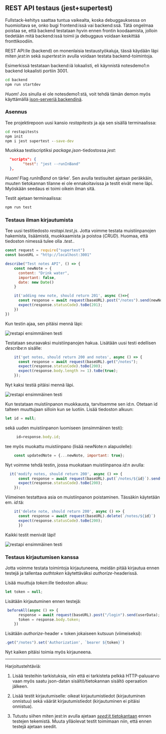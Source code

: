 ## REST API testaus (jest+supertest)

Fullstack-kehitys saattaa tuntua vaikealta, koska debuggauksessa on huomioitava se, onko bugi frontend:issä vai backend:ssä. Tätä ongelmaa poistaa se, että backend testataan hyvin ennen frontin koodaamista, jolloin tiedetään mitä backend:issä toimii ja debuggaus voidaan keskittää fronttikoodiin.

REST API:lle (backend) on monenlaisia testaustyökaluja, tässä käydään läpi miten *jest*:in sekä *supertest*:in avulla voidaan testata backend-toimintoja.

Esimerkissä testataan backend:iä lokaalisti, eli käynnistä notesdemo1:n backend lokaalisti portiin 3001.

```cmd
cd backend
npm run startdev
```

*Huom!* Jos sinulla ei ole notesdemo1:stä, voit tehdä tämän demon myös käyttämällä [json-serveriä backendinä](../react/json-server.html). 

### Asennus

Tee projektirepoon uusi kansio *restapitests* ja aja sen sisällä terminaalissa:

```cmd
cd restapitests
npm init
npm i jest supertest --save-dev
```

Muokkaa testiscriptiksi *package.json*-tiedostossa *jest*:

```json
  "scripts": {
        "test": "jest --runInBand"
  },
```

*Huom!* Flag *runInBand* on tärke'. Sen avulla testisuitet ajetaan peräkkäin, muuten tietokannan tilanne ei ole ennakoitavissa ja testit eivät mene läpi. Myöskään seedaus ei toimi oikein ilman sitä. 

Testit ajetaan terminaalissa:

```cmd
npm run test
```

### Testaus ilman kirjautumista

Tee uusi testitiedosto *restapi.test.js*. Jotta voimme testata muistiinpanojen hakemista, lisäämistä, muokkaamista ja poistoa (*CRUD*). Huomaa, että tiedoston nimessä tulee olla *.test.*.

```js
const request = require("supertest")
const baseURL = "http://localhost:3001"

describe("Test notes API", () => {
    const newNote = {
      content: "Drink water",
      important: false,
      date: new Date()
    }

    it('adding new note, should return 201', async ()=>{
      const response = await request(baseURL).post("/notes").send(newNote);
      expect(response.statusCode).toBe(201);
    })
})
```

Kun testin ajaa, sen pitäisi mennä läpi:

![restapi ensimmäinen testi](./img/restapijest.png)

Testataan seuraavaksi muistiinpanojen hakua. Lisätään uusi testi edellisen *describe*:n sisälle:

```js
    it('get notes, should return 200 and notes', async () => {
      const response = await request(baseURL).get("/notes");
      expect(response.statusCode).toBe(200);
      expect(response.body.length >= 1).toBe(true);
    });
```

Nyt kaksi testiä pitäisi mennä läpi.

![restapi ensimmäinen testi](./img/restapijest2.png)

Kun testataan muistiinpanon muokkausta, tarvitsemme sen id:n. Otetaan id talteen muuttujaan silloin kun se luotiin. Lisää tiedoston alkuun:

```js
let id = null;
```

sekä uuden muistiinpanon luomiseen (ensimmäinen testi):

```js
     id=response.body.id;
```

tee myös muokattu muistiinpano (lisää newNote:n alapuolelle):

```js
    const updatedNote = {...newNote, important: true};
```

Nyt voimme tehdä testin, jossa muokataan muistiinpanoa *id*:n avulla:

```js
  it('modify notes, should return 200', async () => {
      const response = await request(baseURL).put(`/notes/${id}`).send(updatedNote);;
      expect(response.statusCode).toBe(200);
    });
```

Viimeinen testattava asia on muistiinpanon poistaminen. Tässäkin käytetään em. *id*:tä:

```js
    it('delete note, should return 200', async () => {
      const response = await request(baseURL).delete(`/notes/${id}`)
      expect(response.statusCode).toBe(200);
      })
```

Kaikki testit menivät läpi!

![restapi ensimmäinen testi](./img/restapijest3.png)

### Testaus kirjautumisen kanssa

Jotta voimme testata toimintoja kirjautuneena, meidän pitää kirjautua ennen testejä ja tallentaa *authtoken* käytettäväksi *authorize*-headerissä.

Lisää muuttuja *token*:ille tiedoston alkuu:

```js
let token = null;
```

Lisätään kirjautuminen ennen testejä:

```js
 beforeAll(async () => {
      response = await request(baseURL).post("/login").send(userData);
      token = response.body.token;
    })
```

Lisätään *authorize*-header + token jokaiseen kutsuun (viimeiseksi):

```js
.get("/notes").set('Authorization', `bearer ${token}`)
```

Nyt kaiken pitäisi toimia myös kirjauneena.

---

Harjoitustehtäviä:

1. Lisää testeihin tarkistuksia, niin että ei tarkisteta pelkkä HTTP-paluuarvo vaan myös saatu json-datan sisältö/tietokannan sisältö operaation jälkeen.

2. Lisää testit kirjautumiselle: oikeat kirjautumistiedot (kirjautuminen onnistuu) sekä väärät kirjautumistiedot (kirjautuminen ei pitäisi onnistua).

3. Tutustu siihen miten jest:in avulla ajetaan [*seed*:it tietokantaan](./cypress_seeds.md) ennen testejen tekemistä. Muuta ylläolevat testit toimimaan niin, että ennen testejä ajetaan seedit.